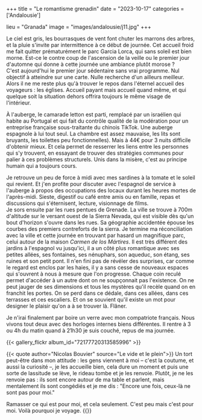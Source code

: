 +++
title = "Le romantisme grenadin"
date = "2023-10-17"
categories = ['Andalousie']

lieu = "Granada"
image = "images/andalousie/j11.jpg"
+++

Le ciel est gris, les bourrasques de vent font chuter les marrons des arbres, et la pluie s'invite par intermittence à ce début de journée. 
Cet accueil froid me fait quitter prématurément le parc Garcia Lorca, qui sans soleil est bien morne. Est-ce le contre coup de l'ascension 
de la veille ou le premier jour d'automne qui donne à cette journée une ambiance plutôt morose ?  
C'est aujourd'hui le premier jour sédentaire sans vrai programme. Nul objectif à atteindre sur une carte. Nulle recherche d'un ailleurs 
meilleur. Alors il ne me reste plus qu'à trouver le repos dans l'éternel accueil des voyageurs : les églises. Accueil payant mais accueil 
quand même, et qui quelque soit la situation dehors offrira toujours le même visage de l'intérieur.

À l'auberge, le camarade letton est parti, remplacé par un israélien qui habite au Portugal et qui fait du contrôle qualité de la 
modération pour un entreprise française sous-traitante du chinois TikTok. Une auberge espagnole à lui tout seul. La chambre est assez 
mauvaise, les lits sont bruyants, les toilettes peu fonctionnelles). Mais à 44€ pour 3 nuits difficile d'obtenir mieux. Et cela permet de 
resserrer les liens entre les personnes qui s'y trouvent, en essayant de trouver des stratégies communes pour palier à ces problèmes structurels. 
Unis dans la misère, c'est au principe humain qui a toujours cours.

Je retrouve un peu de force à midi avec mes sardines à la tomate et le soleil qui revient. Et j'en profite pour discuter avec l'espagnol de 
service à l'auberge à propos des occupations des locaux durant les heures mortes de l'après-midi. Sieste, digestif ou café entre amis ou en 
famille, repas et discussions qui s'éternisent, lecture, visionnage de films.  
Je sors ensuite par les rues pentues de Grenade. La ville se trouve à 700m d'altitude sur le versant ouest de la Sierra Nevada, qui est 
visible dès qu'un bout d'horizon s'ouvre dans les rues. Sa géographie accidentée épouse les courbes des premiers contreforts de la sierra. 
Je termine ma réconciliation avec la ville et cette journée en trouvant par hasard un magnifique parc, celui autour de la maison 
*Carmen de los Mártires*. Il est très différent des jardins à l'espagnol vu jusqu'ici, il a un côté plus romantique avec ses petites allées, 
ses fontaines, ses nénuphars, son aqueduc, son étang, ses ruines et son petit pont. Il n'en fini pas de révéler des surprises, car 
comme le regard est enclos par les haies, il y a sans cesse de nouveaux espaces qui s'ouvrent à nous à mesure que l'on progresse. 
Chaque coin reculé permet d'accéder à un autre dont on ne soupçonnait pas l'existence. On ne peut jauger de ses dimensions et tous les 
mystères qu'il recèle quand on en franchit les portes. On se perd dans ce dédale, dans ces allées, dans ces terrasses et ces escaliers. 
Et on se souvient qu'il existe un mot pour designer le plaisir qu'on a à se trouver là. Flâner. 

Je n'irai finalement par boire un verre avec mon compatriote français. Nous vivons tout deux avec des horloges internes biens différentes. 
Il rentre à 3 ou 4h du matin quand à 21h30 je suis couché, repus de ma journée.

{{< gallery_flickr album_id="72177720313585996" >}}

{{< quote author="Nicolas Bouvier" source="Le vide et le plein">}}
Un tort peut-être dans mon attitude : les gens viennent à moi – c'est la coutume, et aussi la curiosité –, je les accueille bien, cela dure 
un moment et puis une sorte de lassitude se lève, le rideau tombe et je les renvoie. Plutôt, je ne les renvoie pas : ils sont encore autour 
de ma table et parlent, mais mentalement ils sont congédiés et je me dis : "Encore une fois, ceux-là ne sont pas pour moi."

Ramasser ce qui est pour moi, et cela seulement. C'est peu mais c'est pour moi. Voilà pourquoi je voyage.
{{</quote>}}